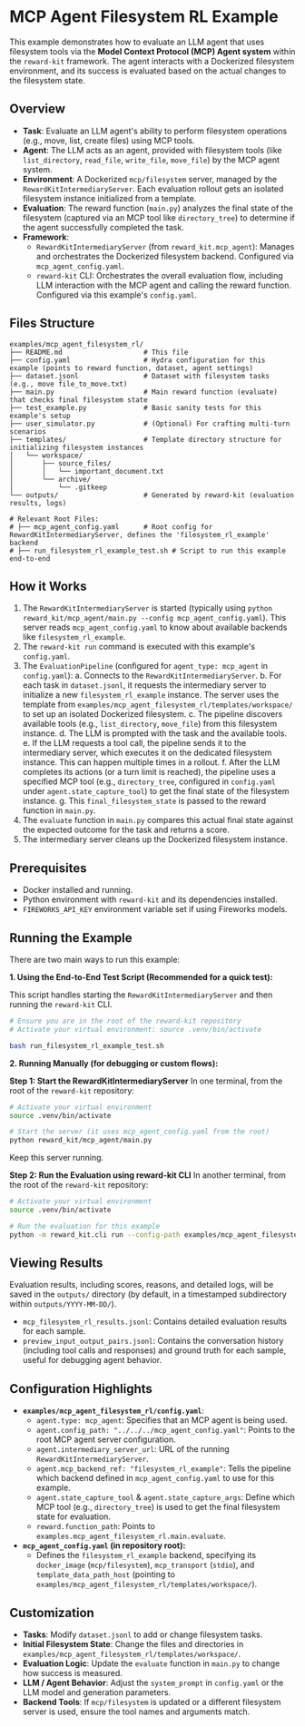 # MCP Agent Filesystem RL Example

This example demonstrates how to evaluate an LLM agent that uses filesystem tools via the **Model Context Protocol (MCP) Agent system** within the `reward-kit` framework. The agent interacts with a Dockerized filesystem environment, and its success is evaluated based on the actual changes to the filesystem state.

## Overview

-   **Task**: Evaluate an LLM agent's ability to perform filesystem operations (e.g., move, list, create files) using MCP tools.
-   **Agent**: The LLM acts as an agent, provided with filesystem tools (like `list_directory`, `read_file`, `write_file`, `move_file`) by the MCP agent system.
-   **Environment**: A Dockerized `mcp/filesystem` server, managed by the `RewardKitIntermediaryServer`. Each evaluation rollout gets an isolated filesystem instance initialized from a template.
-   **Evaluation**: The reward function (`main.py`) analyzes the final state of the filesystem (captured via an MCP tool like `directory_tree`) to determine if the agent successfully completed the task.
-   **Framework**:
    *   `RewardKitIntermediaryServer` (from `reward_kit.mcp_agent`): Manages and orchestrates the Dockerized filesystem backend. Configured via `mcp_agent_config.yaml`.
    *   `reward-kit` CLI: Orchestrates the overall evaluation flow, including LLM interaction with the MCP agent and calling the reward function. Configured via this example's `config.yaml`.

## Files Structure

```
examples/mcp_agent_filesystem_rl/
├── README.md                    # This file
├── config.yaml                  # Hydra configuration for this example (points to reward function, dataset, agent settings)
├── dataset.jsonl                # Dataset with filesystem tasks (e.g., move file_to_move.txt)
├── main.py                      # Main reward function (evaluate) that checks final filesystem state
├── test_example.py              # Basic sanity tests for this example's setup
├── user_simulator.py            # (Optional) For crafting multi-turn scenarios
├── templates/                   # Template directory structure for initializing filesystem instances
│   └── workspace/
│       ├── source_files/
│       │   └── important_document.txt
│       └── archive/
│           └── .gitkeep
└── outputs/                     # Generated by reward-kit (evaluation results, logs)

# Relevant Root Files:
# ├── mcp_agent_config.yaml      # Root config for RewardKitIntermediaryServer, defines the 'filesystem_rl_example' backend
# ├── run_filesystem_rl_example_test.sh # Script to run this example end-to-end
```

## How it Works

1.  The `RewardKitIntermediaryServer` is started (typically using `python reward_kit/mcp_agent/main.py --config mcp_agent_config.yaml`). This server reads `mcp_agent_config.yaml` to know about available backends like `filesystem_rl_example`.
2.  The `reward-kit run` command is executed with this example's `config.yaml`.
3.  The `EvaluationPipeline` (configured for `agent_type: mcp_agent` in `config.yaml`):
    a.  Connects to the `RewardKitIntermediaryServer`.
    b.  For each task in `dataset.jsonl`, it requests the intermediary server to initialize a new `filesystem_rl_example` instance. The server uses the template from `examples/mcp_agent_filesystem_rl/templates/workspace/` to set up an isolated Dockerized filesystem.
    c.  The pipeline discovers available tools (e.g., `list_directory`, `move_file`) from this filesystem instance.
    d.  The LLM is prompted with the task and the available tools.
    e.  If the LLM requests a tool call, the pipeline sends it to the intermediary server, which executes it on the dedicated filesystem instance. This can happen multiple times in a rollout.
    f.  After the LLM completes its actions (or a turn limit is reached), the pipeline uses a specified MCP tool (e.g., `directory_tree`, configured in `config.yaml` under `agent.state_capture_tool`) to get the final state of the filesystem instance.
    g.  This `final_filesystem_state` is passed to the reward function in `main.py`.
4.  The `evaluate` function in `main.py` compares this actual final state against the expected outcome for the task and returns a score.
5.  The intermediary server cleans up the Dockerized filesystem instance.

## Prerequisites

-   Docker installed and running.
-   Python environment with `reward-kit` and its dependencies installed.
-   `FIREWORKS_API_KEY` environment variable set if using Fireworks models.

## Running the Example

There are two main ways to run this example:

**1. Using the End-to-End Test Script (Recommended for a quick test):**

This script handles starting the `RewardKitIntermediaryServer` and then running the `reward-kit` CLI.

```bash
# Ensure you are in the root of the reward-kit repository
# Activate your virtual environment: source .venv/bin/activate

bash run_filesystem_rl_example_test.sh
```

**2. Running Manually (for debugging or custom flows):**

   **Step 1: Start the RewardKitIntermediaryServer**
   In one terminal, from the root of the `reward-kit` repository:
   ```bash
   # Activate your virtual environment
   source .venv/bin/activate

   # Start the server (it uses mcp_agent_config.yaml from the root)
   python reward_kit/mcp_agent/main.py
   ```
   Keep this server running.

   **Step 2: Run the Evaluation using reward-kit CLI**
   In another terminal, from the root of the `reward-kit` repository:
   ```bash
   # Activate your virtual environment
   source .venv/bin/activate

   # Run the evaluation for this example
   python -m reward_kit.cli run --config-path examples/mcp_agent_filesystem_rl --config-name config
   ```

## Viewing Results

Evaluation results, including scores, reasons, and detailed logs, will be saved in the `outputs/` directory (by default, in a timestamped subdirectory within `outputs/YYYY-MM-DD/`).
-   `mcp_filesystem_rl_results.jsonl`: Contains detailed evaluation results for each sample.
-   `preview_input_output_pairs.jsonl`: Contains the conversation history (including tool calls and responses) and ground truth for each sample, useful for debugging agent behavior.

## Configuration Highlights

-   **`examples/mcp_agent_filesystem_rl/config.yaml`**:
    *   `agent.type: mcp_agent`: Specifies that an MCP agent is being used.
    *   `agent.config_path: "../../../mcp_agent_config.yaml"`: Points to the root MCP agent server configuration.
    *   `agent.intermediary_server_url`: URL of the running `RewardKitIntermediaryServer`.
    *   `agent.mcp_backend_ref: "filesystem_rl_example"`: Tells the pipeline which backend defined in `mcp_agent_config.yaml` to use for this example.
    *   `agent.state_capture_tool` & `agent.state_capture_args`: Define which MCP tool (e.g., `directory_tree`) is used to get the final filesystem state for evaluation.
    *   `reward.function_path`: Points to `examples.mcp_agent_filesystem_rl.main.evaluate`.
-   **`mcp_agent_config.yaml` (in repository root):**
    *   Defines the `filesystem_rl_example` backend, specifying its `docker_image` (`mcp/filesystem`), `mcp_transport` (`stdio`), and `template_data_path_host` (pointing to `examples/mcp_agent_filesystem_rl/templates/workspace/`).

## Customization

-   **Tasks**: Modify `dataset.jsonl` to add or change filesystem tasks.
-   **Initial Filesystem State**: Change the files and directories in `examples/mcp_agent_filesystem_rl/templates/workspace/`.
-   **Evaluation Logic**: Update the `evaluate` function in `main.py` to change how success is measured.
-   **LLM / Agent Behavior**: Adjust the `system_prompt` in `config.yaml` or the LLM model and generation parameters.
-   **Backend Tools**: If `mcp/filesystem` is updated or a different filesystem server is used, ensure the tool names and arguments match.
